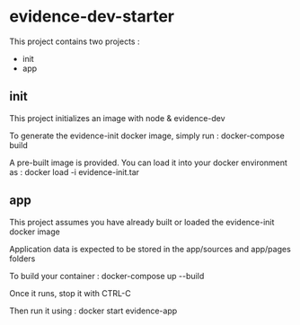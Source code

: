 # evidence-dev-starter

This project contains two projects :
- init
- app

## init
This project initializes an image with node & evidence-dev

To generate the evidence-init docker image, simply run :
docker-compose build

A pre-built image is provided. You can load it into your docker environment as :
docker load -i evidence-init.tar

## app
This project assumes you have already built or loaded the evidence-init docker image

Application data is expected to be stored in the app/sources and app/pages folders

To build your container :
docker-compose up --build

Once it runs, stop it with CTRL-C

Then run it using :
docker start evidence-app

